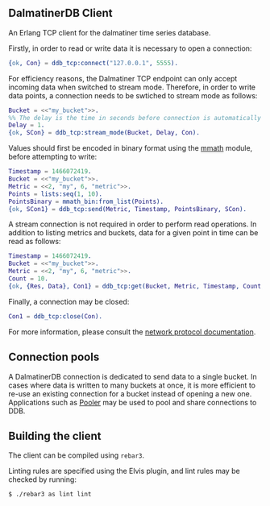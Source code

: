 ## DalmatinerDB Client

An Erlang TCP client for the dalmatiner time series database.

Firstly, in order to read or write data it is necessary to open a connection:

```erlang
{ok, Con} = ddb_tcp:connect("127.0.0.1", 5555).
```

For efficiency reasons, the Dalmatiner TCP endpoint can only accept incoming data when switched to stream mode. 
Therefore, in order to write data points, a connection needs to be swtiched to
stream mode as follows:

```erlang
Bucket = <<"my_bucket">>.
%% The delay is the time in seconds before connection is automatically flushed.
Delay = 1.
{ok, SCon} = ddb_tcp:stream_mode(Bucket, Delay, Con).
```
Values should first be encoded in binary format using the [mmath](https://github.com/dalmatinerdb/mmath) module,
before attempting to write:

```erlang
Timestamp = 1466072419.
Bucket = <<"my_bucket">>.
Metric = <<2, "my", 6, "metric">>.
Points = lists:seq(1, 10).
PointsBinary = mmath_bin:from_list(Points).
{ok, SCon1} = ddb_tcp:send(Metric, Timestamp, PointsBinary, SCon).
```

A stream connection is not required in order to perform read operations.  In
addition to listing metrics and buckets, data for a given point in time can
be read as follows:

```erlang
Timestamp = 1466072419.
Bucket = <<"my_bucket">>.
Metric = <<2, "my", 6, "metric">>.
Count = 10.
{ok, {Res, Data}, Con1} = ddb_tcp:get(Bucket, Metric, Timestamp, Count, Con).

```

Finally, a connection may be closed:
```erlang
Con1 = ddb_tcp:close(Con).
```

For more information, please consult the [network protocol
documentation](http://dalmatinerdb.readthedocs.io/en/latest/proto.html).

## Connection pools

A DalmatinerDB connection is dedicated to send data to a single bucket.  In cases
where data is written to many buckets at once, it is more efficient to
re-use an existing connection for a bucket instead of opening a new one.
Applications such as [Pooler](https://github.com/seth/pooler) may be used to
pool and share connections to DDB.

## Building the client

The client can be compiled using `rebar3`.

Linting rules are specified using the Elvis plugin, and lint rules may be
checked by running:
```
$ ./rebar3 as lint lint
```

